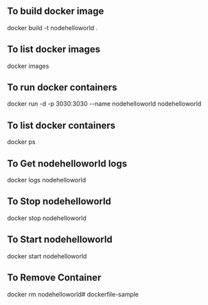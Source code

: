 

## To build docker image
docker build -t nodehelloworld .

## To list docker images
docker images

## To run docker containers
docker run -d -p 3030:3030 --name nodehelloworld nodehelloworld

## To list docker containers
docker ps

## To Get nodehelloworld logs
docker logs nodehelloworld

## To Stop nodehelloworld
docker stop nodehelloworld

## To Start nodehelloworld
docker start nodehelloworld

## To Remove Container
docker rm nodehelloworld# dockerfile-sample
